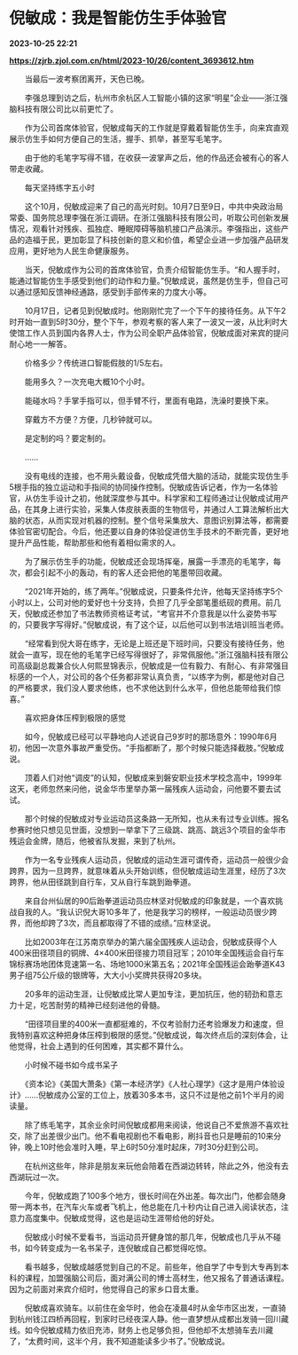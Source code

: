 # 倪敏成：我是智能仿生手体验官

**2023-10-25 22:21**

**https://zjrb.zjol.com.cn/html/2023-10/26/content_3693612.htm**

　　当最后一波考察团离开，天色已晚。

　　李强总理到访之后，杭州市余杭区人工智能小镇的这家“明星”企业——浙江强脑科技有限公司比以前更忙了。

　　作为公司首席体验官，倪敏成每天的工作就是穿戴着智能仿生手，向来宾直观展示仿生手如何方便自己的生活，握手、抓举，甚至写毛笔字。

　　由于他的毛笔字写得不错，在收获一波掌声之后，他的作品还会被有心的客人带走收藏。

　　每天坚持练字五小时

　　这个10月，倪敏成迎来了自己的高光时刻。10月7日至9日，中共中央政治局常委、国务院总理李强在浙江调研。在浙江强脑科技有限公司，听取公司创新发展情况，观看针对残疾、孤独症、睡眠障碍等脑机接口产品演示。李强指出，这些产品的造福于民，更加彰显了科技创新的意义和价值，希望企业进一步加强产品研发应用，更好地为人民生命健康服务。

　　当天，倪敏成作为公司的首席体验官，负责介绍智能仿生手。“和人握手时，能通过智能仿生手感受到他们的动作和力量。”倪敏成说，虽然是仿生手，但自己可以通过感知反馈神经通路，感受到手部传来的力度大小等。

　　10月17日，记者见到倪敏成时。他刚刚忙完了一个下午的接待任务。从下午2时开始一直到5时30分，整个下午，参观考察的客人来了一波又一波，从比利时大使馆工作人员到国内各界人士，作为公司全职产品体验官，倪敏成面对来宾的提问耐心地一一解答。

　　价格多少？传统进口智能假肢的1/5左右。

　　能用多久？一次充电大概10个小时。

　　能碰水吗？手掌手指可以，但手臂不行，里面有电路，洗澡时要换下来。

　　穿戴方不方便？方便，几秒钟就可以。

　　是定制的吗？要定制的。

　　……

　　没有电线的连接，也不用头戴设备，倪敏成凭借大脑的活动，就能实现仿生手5根手指的独立运动和手指间的协同操作控制。倪敏成告诉记者，作为一名体验官，从仿生手设计之初，他就深度参与其中。科学家和工程师通过让倪敏成试用产品，在其身上进行实验，采集人体皮肤表面的生物信号，并通过人工算法解析出大脑的状态，从而实现对机器的控制。整个信号采集放大、意图识别算法等，都需要体验官密切配合。今后，他还要以自身的体验促进仿生手技术的不断完善，更好地提升产品性能，帮助那些和他有着相似需求的人。

　　为了展示仿生手的功能，倪敏成还会现场挥毫，展露一手漂亮的毛笔字，每次，都会引起不小的轰动，有的客人还会把他的笔墨带回收藏。

　　“2021年开始的，练了两年。”倪敏成说，只要条件允许，他每天坚持练字5个小时以上，公司对他的爱好也十分支持，负担了几乎全部笔墨纸砚的费用。前几天，倪敏成还参加了书法教师资格证考试，“考官并不介意我是以什么姿势书写的，只要我字写得好。”倪敏成说，有了这个证，以后他可以到书法培训班当老师。

　　“经常看到倪大哥在练字，无论是上班还是下班时间，只要没有接待任务，他就会一直写，现在他的毛笔字已经写得很好了，非常佩服他。”浙江强脑科技有限公司高级副总裁兼合伙人何熙昱锦表示，倪敏成是一位有毅力、有耐心、有非常强目标感的一个人，对公司的各个任务都非常认真负责，“以练字为例，都是他对自己的严格要求，我们没人要求他练，也不求他达到什么水平，但他总能带给我们惊喜。”

　　喜欢把身体压榨到极限的感觉

　　如今，倪敏成已经可以平静地向人述说自己9岁时的那场意外：1990年6月初，他因一次意外事故严重受伤。“手指都断了，那个时候只能选择截肢。”倪敏成说。

　　顶着人们对他“调皮”的认知，倪敏成来到磐安职业技术学校念高中，1999年这天，老师忽然来问他，说金华市里举办第一届残疾人运动会，问他要不要去试试。

　　那个时候的倪敏成对专业运动员这条路一无所知，也从未有过专业训练。报名参赛时他只想见见世面，没想到一举拿下了三级跳、跳高、跳远3个项目的金华市残运会金牌，随后，他被省队发掘，来到了杭州。

　　作为一名专业残疾人运动员，倪敏成的运动生涯可谓传奇，运动员一般很少会跨界，因为一旦跨界，就意味着从头开始训练，但倪敏成运动生涯里，经历了3次跨界，他从田径跳到自行车，又从自行车跳到跆拳道。

　　来自台州仙居的90后跆拳道运动员应林坚对倪敏成的印象就是，一个喜欢挑战自我的人。“我认识倪大哥10多年了，他是我学习的榜样，一般运动员很少跨界，而他却跨了3次，而且都取得了不错的成绩。”应林坚说。

　　比如2003年在江苏南京举办的第六届全国残疾人运动会，倪敏成获得个人400米田径项目的铜牌、4×400米田径接力项目冠军；2010年全国残运会自行车锦标赛场地团体竞速第一名、场地1000米第五名；2021年全国残运会跆拳道K43男子组75公斤级的银牌等，大大小小奖牌共获得20多块。

　　20多年的运动生涯，让倪敏成比常人更加专注，更加抗压，他的韧劲和意志力十足，吃苦耐劳的精神已经刻进他的骨髓。

　　“田径项目里的400米一直都挺难的，不仅考验耐力还考验爆发力和速度，但我特别喜欢这种把身体压榨到极限的感觉。”倪敏成说，每次终点后的深刻体会，让他觉得，社会上遇到的任何困难，其实都不算什么。

　　小时候不碰书如今成书呆子

　　《资本论》《美国大萧条》《第一本经济学》《人社心理学》《这才是用户体验设计》……倪敏成办公室的工位上，放着30多本书，这只不过是他之前1个半月的阅读量。

　　除了练毛笔字，其余业余时间倪敏成都用来阅读，他说自己不爱旅游不喜欢社交，除了出差很少出门。他不看电视剧也不看电影，刷抖音也只是睡前的10来分钟，晚上10时他会准时入睡，早上6时50分准时起床，7时30分赶到公司。

　　在杭州这些年，除非是朋友来玩他会陪着在西湖边转转，除此之外，他没有去西湖玩过一次。

　　今年，倪敏成跑了100多个地方，很长时间在外出差。每次出门，他都会随身带一两本书，在汽车火车或者飞机上，他总能在几十秒内让自己进入阅读状态，注意力高度集中。倪敏成觉得，这也是运动生涯带给他的好处。

　　倪敏成小时候不爱看书，当运动员开健身馆的那几年，倪敏成也几乎从不碰书，如今转变成为一名书呆子，连倪敏成自己都觉得吃惊。

　　看书越多，倪敏成越感觉到自己的不足。前些年，他自学了中专到大专再到本科的课程，加盟强脑公司后，面对满公司的博士高材生，他又报名了普通话课程。因为之前面对来宾介绍时，他觉得自己的家乡口音太重。

　　倪敏成喜欢骑车。以前住在金华时，他会在凌晨4时从金华市区出发，一直骑到杭州钱江四桥再回程，到家时已经夜深人静。他一直梦想从成都出发骑一回川藏线。如今倪敏成精力依旧充沛，财务上也足够负担，但他却不太想骑车去川藏了，“太费时间，这半个月，我不知道能读多少书了。”倪敏成说。